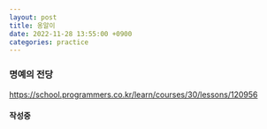 ```yaml
---
layout: post
title: 옹알이
date: 2022-11-28 13:55:00 +0900
categories: practice
---
```

### 명예의 전당    
https://school.programmers.co.kr/learn/courses/30/lessons/120956    
    
#### 작성중    